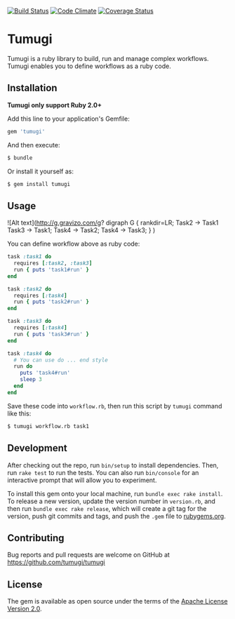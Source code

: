 [![Build Status](https://travis-ci.org/tumugi/tumugi.svg)](https://travis-ci.org/tumugi/tumugi) [![Code Climate](https://codeclimate.com/github/tumugi/tumugi/badges/gpa.svg)](https://codeclimate.com/github/tumugi/tumugi) [![Coverage Status](https://coveralls.io/repos/tumugi/tumugi/badge.svg?branch=master&service=github)](https://coveralls.io/github/tumugi/tumugi?branch=master)

# Tumugi

Tumugi is a ruby library to build, run and manage complex workflows. Tumugi enables you to define workflows as a ruby code.

## Installation

**Tumugi only support Ruby 2.0+**

Add this line to your application's Gemfile:

```ruby
gem 'tumugi'
```

And then execute:

```bash
$ bundle
```

Or install it yourself as:

```bash
$ gem install tumugi
```

## Usage

![Alt text](http://g.gravizo.com/g?
  digraph G {
    rankdir=LR;
    Task2 -> Task1
    Task3 -> Task1;
    Task4 -> Task2;
    Task4 -> Task3;
  }
)

You can define workflow above as ruby code:

```rb
task :task1 do
  requires [:task2, :task3]
  run { puts 'task1#run' }
end

task :task2 do
  requires [:task4]
  run { puts 'task2#run' }
end

task :task3 do
  requires [:task4]
  run { puts 'task3#run' }
end

task :task4 do
  # You can use do ... end style
  run do
    puts 'task4#run'
    sleep 3
  end
end
```

Save these code into `workflow.rb`,
then run this script by `tumugi` command like this:

```bash
$ tumugi workflow.rb task1
```

## Development

After checking out the repo, run `bin/setup` to install dependencies. Then, run `rake test` to run the tests. You can also run `bin/console` for an interactive prompt that will allow you to experiment.

To install this gem onto your local machine, run `bundle exec rake install`. To release a new version, update the version number in `version.rb`, and then run `bundle exec rake release`, which will create a git tag for the version, push git commits and tags, and push the `.gem` file to [rubygems.org](https://rubygems.org).

## Contributing

Bug reports and pull requests are welcome on GitHub at https://github.com/tumugi/tumugi

## License

The gem is available as open source under the terms of the [Apache License
Version 2.0](http://www.apache.org/licenses/).
